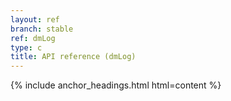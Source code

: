 ```yaml
---
layout: ref
branch: stable
ref: dmLog
type: c
title: API reference (dmLog)
---
```

{% include anchor_headings.html html=content %}